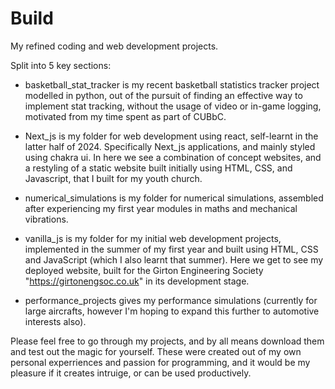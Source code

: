 # Build
My refined coding and web development projects.

Split into 5 key sections:

- basketball_stat_tracker is my recent basketball statistics tracker project modelled in python, out of the pursuit of finding an effective way to implement stat tracking, without the usage of video or in-game logging, motivated from my time spent as part of CUBbC.

- Next_js is my folder for web development using react, self-learnt in the latter half of 2024. Specifically Next_js applications, and mainly styled using chakra ui. In here we see a combination of concept websites, and a restyling of a static website built initially using HTML, CSS, and Javascript, that I built for my youth church.

- numerical_simulations is my folder for numerical simulations, assembled after experiencing my first year modules in maths and mechanical vibrations.

- vanilla_js is my folder for my initial web development projects, implemented in the summer of my first year and built using HTML, CSS and JavaScript (which I also learnt that summer). Here we get to see my deployed website, built for the Girton Engineering Society "https://girtonengsoc.co.uk" in its development stage.

- performance_projects gives my performance simulations (currently for large aircrafts, however I'm hoping to expand this further to automotive interests also).

Please feel free to go through my projects, and by all means download them and test out the magic for yourself. These were created out of my own personal experriences and passion for programming, and it would be my pleasure if it creates intruige, or can be used productively.
